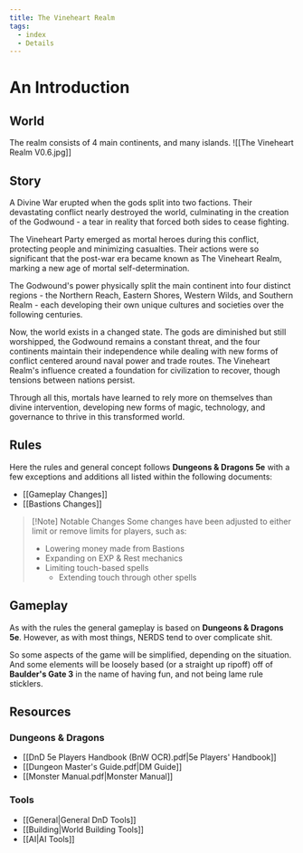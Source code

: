 ```yaml
---
title: The Vineheart Realm
tags:
  - index
  - Details
---
```


# An Introduction

## World

The realm consists of 4 main continents, and many islands.
![[The Vineheart Realm V0.6.jpg]]
## Story
A Divine War erupted when the gods split into two factions. Their devastating conflict nearly destroyed the world, culminating in the creation of the Godwound - a tear in reality that forced both sides to cease fighting.

The Vineheart Party emerged as mortal heroes during this conflict, protecting people and minimizing casualties. Their actions were so significant that the post-war era became known as The Vineheart Realm, marking a new age of mortal self-determination.

The Godwound's power physically split the main continent into four distinct regions - the Northern Reach, Eastern Shores, Western Wilds, and Southern Realm - each developing their own unique cultures and societies over the following centuries.

Now, the world exists in a changed state. The gods are diminished but still worshipped, the Godwound remains a constant threat, and the four continents maintain their independence while dealing with new forms of conflict centered around naval power and trade routes. The Vineheart Realm's influence created a foundation for civilization to recover, though tensions between nations persist.

Through all this, mortals have learned to rely more on themselves than divine intervention, developing new forms of magic, technology, and governance to thrive in this transformed world.


## Rules

Here the rules and general concept follows **Dungeons & Dragons 5e** with a few exceptions and additions all listed within the following documents:
- [[Gameplay Changes]] 
- [[Bastions Changes]]

> [!Note] Notable Changes
> Some changes have been adjusted to either limit or remove limits for players, such as:
>- Lowering money made from Bastions
>- Expanding on EXP & Rest mechanics
>- Limiting touch-based spells
>	- Extending touch through other spells


## Gameplay

As with the rules the general gameplay is based on **Dungeons & Dragons 5e**. However, as with most things, NERDS tend to over complicate shit.

So some aspects of the game will be simplified, depending on the situation. And some elements will be loosely based (or a straight up ripoff) off of **Baulder's Gate 3** in the name of having fun, and not being lame rule sticklers.


## Resources

### Dungeons & Dragons

- [[DnD 5e Players Handbook (BnW OCR).pdf|5e Players' Handbook]]
- [[Dungeon Master's Guide.pdf|DM Guide]]
- [[Monster Manual.pdf|Monster Manual]]

### Tools

- [[General|General DnD Tools]]
- [[Building|World Building Tools]]
- [[AI|AI Tools]]

